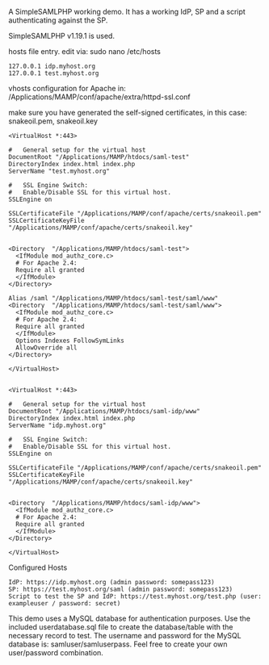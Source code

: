 A SimpleSAMLPHP working demo.  It has a working IdP, SP and a script authenticating against the SP.

SimpleSAMLPHP v1.19.1 is used.

hosts file entry.  edit via: sudo nano /etc/hosts

```
127.0.0.1 idp.myhost.org
127.0.0.1 test.myhost.org
```

vhosts configuration for Apache in: /Applications/MAMP/conf/apache/extra/httpd-ssl.conf

make sure you have generated the self-signed certificates, in this case: snakeoil.pem, snakeoil.key

```
<VirtualHost *:443>

#   General setup for the virtual host
DocumentRoot "/Applications/MAMP/htdocs/saml-test"
DirectoryIndex index.html index.php
ServerName "test.myhost.org"

#   SSL Engine Switch:
#   Enable/Disable SSL for this virtual host.
SSLEngine on

SSLCertificateFile "/Applications/MAMP/conf/apache/certs/snakeoil.pem"
SSLCertificateKeyFile "/Applications/MAMP/conf/apache/certs/snakeoil.key"


<Directory  "/Applications/MAMP/htdocs/saml-test">
  <IfModule mod_authz_core.c>
  # For Apache 2.4:
  Require all granted
  </IfModule>
</Directory>

Alias /saml "/Applications/MAMP/htdocs/saml-test/saml/www"
<Directory  "/Applications/MAMP/htdocs/saml-test/saml/www">
  <IfModule mod_authz_core.c>
  # For Apache 2.4:
  Require all granted
  </IfModule>
  Options Indexes FollowSymLinks
  AllowOverride all
</Directory>

</VirtualHost>


<VirtualHost *:443>

#   General setup for the virtual host
DocumentRoot "/Applications/MAMP/htdocs/saml-idp/www"
DirectoryIndex index.html index.php
ServerName "idp.myhost.org"

#   SSL Engine Switch:
#   Enable/Disable SSL for this virtual host.
SSLEngine on

SSLCertificateFile "/Applications/MAMP/conf/apache/certs/snakeoil.pem"
SSLCertificateKeyFile "/Applications/MAMP/conf/apache/certs/snakeoil.key"


<Directory  "/Applications/MAMP/htdocs/saml-idp/www">
  <IfModule mod_authz_core.c>
  # For Apache 2.4:
  Require all granted
  </IfModule>
</Directory>

</VirtualHost>
```

Configured Hosts

```
IdP: https://idp.myhost.org (admin password: somepass123)
SP: https://test.myhost.org/saml (admin password: somepass123)
Script to test the SP and IdP: https://test.myhost.org/test.php (user: exampleuser / password: secret)
```
This demo uses a MySQL database for authentication purposes.  Use the included userdatabase.sql file to create the database/table with the necessary record to test.  The username and password for the MySQL database is: samluser/samluserpass.   Feel free to create your own user/password combination.
